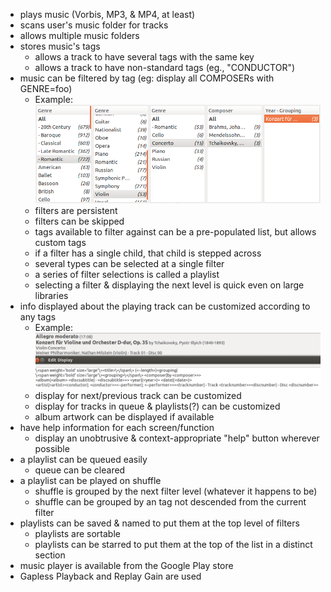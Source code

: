 - plays music (Vorbis, MP3, & MP4, at least)
- scans user's music folder for tracks
- allows multiple music folders
- stores music's tags
    - allows a track to have several tags with the same key
    - allows a track to have non-standard tags (eg., "CONDUCTOR")
- music can be filtered by tag (eg: display all COMPOSERs with GENRE=foo)
    - Example: ![example of filters in Quod Libet](filters-example.png)
    - filters are persistent
    - filters can be skipped
    - tags available to filter against can be a pre-populated list, but allows
      custom tags
    - if a filter has a single child, that child is stepped across
    - several types can be selected at a single filter
    - a series of filter selections is called a playlist
    - selecting a filter & displaying the next level is quick even on large
      libraries
- info displayed about the playing track can be customized according to any
  tags
    - Example: ![example of custom display text in Quod Libet](display-example.png)
    - display for next/previous track can be customized
    - display for tracks in queue & playlists(?) can be customized
    - album artwork can be displayed if available
- have help information for each screen/function
    - display an unobtrusive & context-appropriate "help" button wherever
      possible
- a playlist can be queued easily
    - queue can be cleared
- a playlist can be played on shuffle
    - shuffle is grouped by the next filter level (whatever it happens to be)
    - shuffle can be grouped by an tag not descended from the current filter
- playlists can be saved & named to put them at the top level of filters
    - playlists are sortable
    - playlists can be starred to put them at the top of the list in a
      distinct section
- music player is available from the Google Play store
- Gapless Playback and Replay Gain are used
